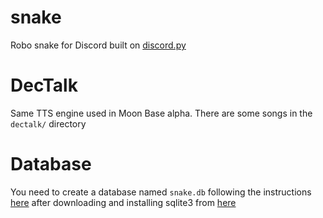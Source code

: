 # snake
Robo snake for Discord built on [discord.py](https://github.com/Rapptz/discord.py)

# DecTalk
Same TTS engine used in Moon Base alpha. There are some songs in the `dectalk/` directory

# Database
You need to create a database named `snake.db` following the instructions [here](https://www.sqlite.org/quickstart.html) after downloading and installing sqlite3 from [here](https://www.sqlite.org/download.html)